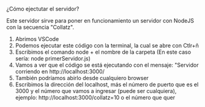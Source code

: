 ¿Cómo ejectutar el servidor?

Este servidor sirve para poner en funcionamiento un servidor con NodeJS con la secuencia "Collatz".

1. Abrimos VSCode
2. Podemos ejecutar este código con la terminal, la cual se abre con Ctlr+ñ
3. Escribimos el comando node + el nombre de la carpeta (En este caso sería: node primerServidor.js)
4. Vamos a ver que el código se está ejecutando con el mensaje:
"Servidor corriendo en http://localhost:3000/
5. También podríamos abirlo desde cualquiero browser
6. Escribimos la dirección del localhost, más el número de puerto que es el 3000 y el número que
vamos a ingresar (puede ser cualquiera), ejemplo:
http://localhost:3000/collatz=10 o el número que quer
